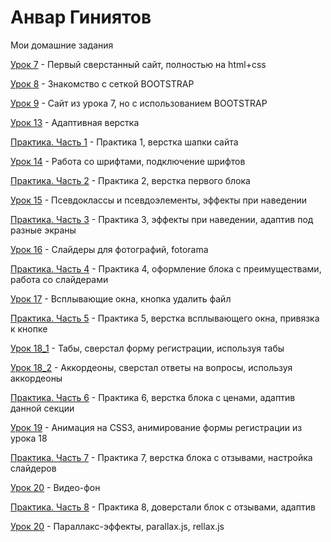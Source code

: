 
# Анвар Гиниятов
Мои домашние задания

[Урок 7](https://anvarrexx.github.io/lesson_7/src/ "Кликай") - Первый сверстанный сайт, полностью на html+css

[Урок 8](https://anvarrexx.github.io/lesson_8/src/ "Кликай") - Знакомство с сеткой BOOTSTRAP

[Урок 9](https://anvarrexx.github.io/lesson_9/src/ "Кликай") - Сайт из урока 7, но с использованием BOOTSTRAP

[Урок 13](https://anvarrexx.github.io/lesson_13/src/ "Кликай") - Адаптивная верстка

[Практика. Часть 1](https://anvarrexx.github.io/practice_part_1/src/ "Кликай") - Практика 1, верстка шапки сайта

[Урок 14](https://anvarrexx.github.io/lesson_14/src/ "Кликай") - Работа со шрифтами, подключение шрифтов

[Практика. Часть 2](https://anvarrexx.github.io/practice_part_2/src/ "Кликай") - Практика 2, верстка первого блока

[Урок 15](https://anvarrexx.github.io/lesson_15/src/ "Кликай") - Псевдоклассы и псевдоэлементы, эффекты при наведении

[Практика. Часть 3](https://anvarrexx.github.io/practice_part_3/src/ "Кликай") - Практика 3, эффекты при наведении, адаптив под разные экраны

[Урок 16](https://anvarrexx.github.io/lesson_16/src/ "Кликай") - Слайдеры для фотографий, fotorama

[Практика. Часть 4](https://anvarrexx.github.io/practice_part_4/src/ "Кликай") - Практика 4, оформление блока с преимуществами, работа со слайдерами

[Урок 17](https://anvarrexx.github.io/lesson_17/src/ "Кликай") - Всплывающие окна, кнопка удалить файл

[Практика. Часть 5](https://anvarrexx.github.io/practice_part_5/src/ "Кликай") - Практика 5, верстка всплывающего окна, привязка к кнопке

[Урок 18_1](https://anvarrexx.github.io/lesson_18_1/src/ "Кликай") - Табы, сверстал форму регистрации, используя табы

[Урок 18_2](https://anvarrexx.github.io/lesson_18_2/src/ "Кликай") - Аккордеоны, сверстал ответы на вопросы, используя аккордеоны

[Практика. Часть 6](https://anvarrexx.github.io/practice_part_6/src/ "Кликай") - Практика 6, верстка блока с ценами, адаптив данной секции

[Урок 19](https://anvarrexx.github.io/lesson_19/src/ "Кликай") - Анимация на CSS3, анимирование формы регистрации из урока 18

[Практика. Часть 7](https://anvarrexx.github.io/practice_part_7/src/ "Кликай") - Практика 7, верстка блока с отзывами, настройка слайдеров

[Урок 20](https://anvarrexx.github.io/lesson_20/src/ "Кликай") - Видео-фон

[Практика. Часть 8](https://anvarrexx.github.io/practice_part_8/src/ "Кликай") - Практика 8, доверстали блок с отзывами, адаптив

[Урок 20](https://anvarrexx.github.io/lesson_20/src/ "Кликай") - Параллакс-эффекты, parallax.js, rellax.js
